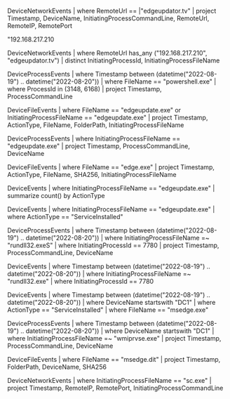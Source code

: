 
DeviceNetworkEvents
| where RemoteUrl == |"edgeupdator.tv"
| project Timestamp, DeviceName, InitiatingProcessCommandLine, RemoteUrl, RemoteIP, RemotePort

"192.168.217.210

DeviceNetworkEvents
| where RemoteUrl has_any ("192.168.217.210", "edgeupdator.tv")
| distinct InitiatingProcessId, InitiatingProcessFileName

DeviceProcessEvents
| where Timestamp between (datetime("2022-08-19") .. datetime("2022-08-20"))
| where FileName == "powershell.exe"
| where ProcessId in (3148, 6168)
| project Timestamp, ProcessCommandLine

DeviceFileEvents
| where FileName == "edgeupdate.exe" or InitiatingProcessFileName == "edgeupdate.exe"
| project Timestamp, ActionType, FileName, FolderPath, InitiatingProcessFileName

DeviceProcessEvents
| where InitiatingProcessFileName == "edgeupdate.exe"
| project Timestamp, ProcessCommandLine, DeviceName

DeviceFileEvents
| where FileName == "edge.exe"
| project Timestamp, ActionType, FileName, SHA256, InitiatingProcessFileName

DeviceEvents
| where InitiatingProcessFileName == "edgeupdate.exe"
| summarize count() by ActionType

DeviceEvents
| where InitiatingProcessFileName == "edgeupdate.exe"
| where ActionType == "ServiceInstalled"

DeviceProcessEvents
| where Timestamp between (datetime("2022-08-19") .. datetime("2022-08-20"))
| where InitiatingProcessFileName =~ "rundll32.exeS"
| where InitiatingProcessId == 7780
| project Timestamp, ProcessCommandLine, DeviceName

DeviceEvents
| where Timestamp between (datetime("2022-08-19") .. datetime("2022-08-20"))
| where InitiatingProcessFileName =~ "rundll32.exe"
| where InitiatingProcessId == 7780

DeviceEvents
| where Timestamp between (datetime("2022-08-19") .. datetime("2022-08-20"))
| where DeviceName startswith "DC1"
| where ActionType == "ServiceInstalled"
| where FileName == "msedge.exe"

DeviceProcessEvents
| where Timestamp between (datetime("2022-08-19") .. datetime("2022-08-20"))
| where DeviceName startswith "DC1"
| where InitiatingProcessFileName =~ "wmiprvse.exe"
| project Timestamp, ProcessCommandLine, DeviceName

DeviceFileEvents
| where FileName == "msedge.dit"
| project Timestamp, FolderPath, DeviceName, SHA256

DeviceNetworkEvents
| where InitiatingProcessFileName == "sc.exe"
| project Timestamp, RemoteIP, RemotePort, InitiatingProcessCommandLine